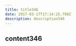 ```yaml
---
title: title346
date: 2017-03-17T17:14:25.798Z
description: description346
---
```


## content346
  
